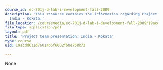 ```yaml
---
course_id: ec-701j-d-lab-i-development-fall-2009
description: 'This resource contains the information regarding Project team presentation:
  India - Kokata.'
file_location: /coursemedia/ec-701j-d-lab-i-development-fall-2009/19acdd6a1d76014d6f6002fb0e758b72_MITEC_701JF09_proj_india_k.pdf
file_type: application/pdf
layout: pdf
title: 'Project team presentation: India - Kokata'
type: course
uid: 19acdd6a1d76014d6f6002fb0e758b72

---
```

None